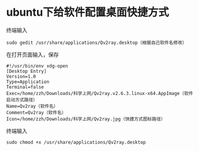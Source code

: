 # ubuntu下给软件配置桌面快捷方式
终端输入
```
sudo gedit /usr/share/applications/Qv2ray.desktop（根据自己软件名修改）
```
在打开页面输入，保存
```
#!/usr/bin/env xdg-open
[Desktop Entry]
Version=1.0
Type=Application
Terminal=false
Exec=/home/zzh/Downloads/科学上网/Qv2ray.v2.6.3.linux-x64.AppImage（软件启动方式路径）
Name=Qv2ray（软件名）
Comment=Qv2ray（软件名）
Icon=/home/zzh/Downloads/科学上网/Qv2ray.jpg（快捷方式图标路径）
```
终端输入
```
sudo chmod +x /usr/share/applications/Qv2ray.desktop
```